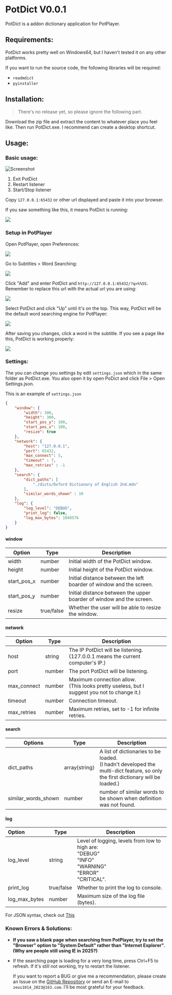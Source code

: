 # PotDict V0.0.1

PotDict is a addon dictionary application for PotPlayer.



## Requirements:

PotDict works pretty well on Windows64, but I haven't tested it on any other platforms.

If you want to run the source code, the following libraries will be required:

- `readmdict`
- `pyinstaller`

## Installation:

> There's no release yet, so please ignore the following part.

Download the zip file and extract the content to whatever place you feel like. Then run PotDict.exe. I recommend can create a desktop shortcut.



## Usage:

### Basic usage:

![Screenshot](./readme_files\img1.png)

1. Exit PotDict
2. Restart listener
3. Start/Stop listener

Copy `127.0.0.1:65432` or other url displayed and paste it into your browser. 

If you saw something like this, it means PotDict is running:

![](./readme_files\img2.png)

### Setup in PotPlayer

Open PotPlayer, open Preferences:

<img src="./readme_files\img3.png"  />

Go to Subtitles > Word Searching:

![](./readme_files\img4.png)

Click "Add" and enter PotDict and `http://127.0.0.1:65432/?q=%%SS`. Remember to replace this url with the actual url you are using:

![](./readme_files\img5.png)

Select PotDict and click "Up" until it's on the top. This way, PotDict will be the default word searching engine for PotPlayer:

![](./readme_files\img6.png)

After saving you changes, click a word in the subtitle. If you see a page like this, PotDict is working properly:

![](./readme_files\img7.png)

### Settings:

The you can change you settings by edit `settings.json` which in the same folder as PotDict.exe. You also open it by open PoDict and click File > Open Settings.json.

This is an example of `settings.json`

```json
{
    "window": {
        "width": 300,
        "height": 300,
        "start_pos_y": 100,
        "start_pos_x": 100,
        "resize": true
    },
    "network": {
        "host": "127.0.0.1",
        "port": 65432,
        "max_connect": 5,
        "timeout" : 7,
        "max_retries" : -1
    },
    "search": {
        "dict_paths": [
            "./dicts/Oxford Dictionary of English 2nd.mdx"
        ],
        "similar_words_shown" : 10
    },
    "log": {
        "log_level": "DEBUG",
        "print_log": false,
        "log_max_bytes": 1048576
    }
}
```

#### window

| Option      | Type       | Description                                                  |
| ----------- | ---------- | ------------------------------------------------------------ |
| width       | number     | Initial width of the PotDict window.                         |
| height      | number     | Initial height of the PotDict window.                        |
| start_pos_x | number     | Initial distance between the left boarder of window and the screen. |
| start_pos_y | number     | Initial distance between the upper boarder of window and the screen. |
| resize      | true/false | Whether the user will be able to resize the window.          |

#### network

| Option      | Type   | Description                                                  |
| ----------- | ------ | ------------------------------------------------------------ |
| host        | string | The IP PotDict will be listening. <br />(127.0.0.1 means the current computer's IP.) |
| port        | number | The port PotDict will be listening.                          |
| max_connect | number | Maximum connection allow. <br />(This looks pretty useless, but I suggest you not to change it.) |
| timeout     | number | Connection timeout.                                          |
| max_retries | number | Maximum retries, set to -1 for infinite retries.             |

#### search

| Options             | Type          | Description                                                  |
| ------------------- | ------------- | ------------------------------------------------------------ |
| dict_paths          | array{string} | A list of dictionaries to be loaded.<br />(I hadn't developed the multi-dict feature, so only the first dictionary will be loaded.) |
| similar_words_shown | number        | number of similar words to be shown when definition was not found. |

#### log

| Option        | Type       | Description                                                  |
| :------------ | ---------- | ------------------------------------------------------------ |
| log_level     | string     | Level of logging, levels from low to high are:<br /> "DEBUG"<br /> "INFO" <br />"WARNING" <br />"ERROR"<br /> "CRITICAL". |
| print_log     | true/false | Whether to print the log to console.                         |
| log_max_bytes | number     | Maximum size of the log file (bytes).                        |

For JSON syntax, check out [This](https://www.json.org/)

### Known Errors & Solutions:

- **If you saw a blank page when searching from PotPlayer, try to set the "Browser" option to "System Default" rather than "Internet Explorer". (Why are people still using IE in 2025?)**

- If the searching page is loading for a very long time, press Ctrl+F5 to refresh. If it's still not working, try to restart the listener.

    If you want to report a BUG or give me a recommendation, please create an Issue on the [GitHub Repository](https://github.com/askformeal/PotDict) or send an E-mail to `zeus1014_2023@163.com`. I'll be most grateful for your feedback. 
